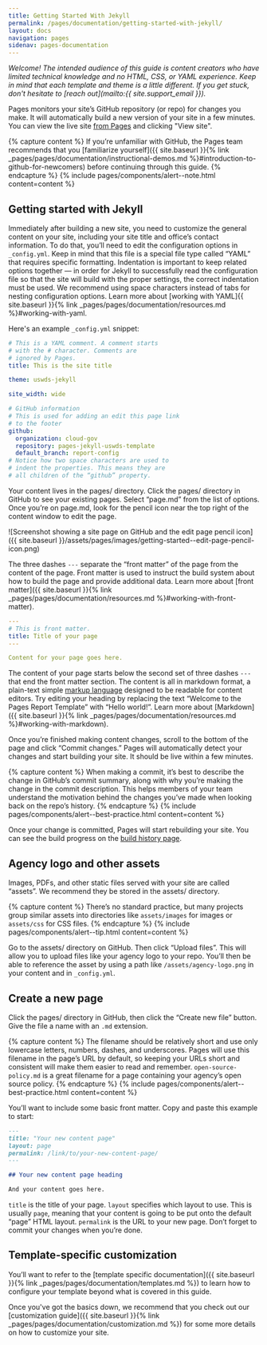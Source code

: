```yaml
---
title: Getting Started With Jekyll
permalink: /pages/documentation/getting-started-with-jekyll/
layout: docs
navigation: pages
sidenav: pages-documentation
---
```


_Welcome! The intended audience of this guide is content creators who have
limited technical knowledge and no HTML, CSS, or YAML experience. Keep in mind
that each template and theme is a little different. If you get stuck, don't
hesitate to [reach out](mailto:{{ site.support_email }})._

Pages monitors your site’s GitHub repository (or repo) for changes you
make. It will automatically build a new version of your site in a few minutes.
You can view the live site [from Pages](https://pages.cloud.gov/sites) and clicking
"View site".

{% capture content %}
If you’re unfamiliar with GitHub, the Pages team recommends that you
[familiarize
yourself]({{ site.baseurl }}{% link _pages/pages/documentation/instructional-demos.md %}#introduction-to-github-for-newcomers)
before continuing through this guide.
{% endcapture %}
{% include pages/components/alert--note.html content=content %}


## Getting started with Jekyll

Immediately after building a new site, you need to customize the general content
on your site, including your site title and office’s contact information. To do
that, you’ll need to edit the configuration options in `_config.yml`. Keep in
mind that this file is a special file type called “YAML” that requires specific
formatting. Indentation is important to keep related options together — in order
for Jekyll to successfully read the configuration file so that the site will
build with the proper settings, the correct indentation must be used. We
recommend using space characters instead of tabs for nesting configuration
options. Learn more about [working with YAML]{{ site.baseurl }}{% link _pages/pages/documentation/resources.md %}#working-with-yaml.

Here's an example `_config.yml` snippet:

```yaml
# This is a YAML comment. A comment starts
# with the # character. Comments are
# ignored by Pages.
title: This is the site title

theme: uswds-jekyll

site_width: wide

# GitHub information
# This is used for adding an edit this page link
# to the footer
github:
  organization: cloud-gov
  repository: pages-jekyll-uswds-template
  default_branch: report-config
# Notice how two space characters are used to
# indent the properties. This means they are
# all children of the “github” property.
```

Your content lives in the pages/ directory. Click the pages/ directory in
GitHub to see your existing pages. Select “page.md” from the list of options.
Once you’re on page.md, look for the pencil icon near the top right of the
content window to edit the page.

![Screenshot showing a site page on GitHub and the edit page pencil icon]({{ site.baseurl }}/assets/pages/images/getting-started--edit-page-pencil-icon.png)

The three dashes `---` separate the “front matter” of the page from the content
of the page. Front matter is used to instruct the build system about how to
build the page and provide additional data. Learn more about
[front matter]({{ site.baseurl }}{% link _pages/pages/documentation/resources.md %}#working-with-front-matter).

```yaml
---
# This is front matter.
title: Title of your page
---

Content for your page goes here.
```

The content of your page starts below the second set of three dashes `---` that
end the front matter section. The content is all in markdown format,
a plain-text simple [markup language](https://en.wikipedia.org/wiki/Markup_language)
designed to be readable for content editors. Try editing your heading by
replacing the text “Welcome to the Pages Report Template” with “Hello
world!”. Learn more about [Markdown]({{ site.baseurl }}{% link _pages/pages/documentation/resources.md %}#working-with-markdown).

Once you’re finished making content changes, scroll to the bottom of the page
and click “Commit changes.” Pages will automatically detect your changes
and start building your site. It should be live within a few minutes.

{% capture content %}
When making a commit, it’s best to describe the change in
GitHub’s commit summary, along with why you’re making the change in the commit
description. This helps members of your team understand the motivation behind
the changes you’ve made when looking back on the repo’s history.
{% endcapture %}
{% include pages/components/alert--best-practice.html content=content %}

Once your change is committed, Pages will start rebuilding your site. You
can see the build progress on the [build history page](https://pages.cloud.gov/sites).<!--
TODO link to this site’s build history page. -->


## Agency logo and other assets

Images, PDFs, and other static files served with your site are called “assets”.
We recommend they be stored in the assets/ directory.

{% capture content %}
There’s no standard practice, but many projects group similar assets into
directories like `assets/images` for images or `assets/css` for CSS files.
{% endcapture %}
{% include pages/components/alert--tip.html content=content %}

Go to the assets/ directory on GitHub. Then click “Upload files”. This will
allow you to upload files like your agency logo to your repo. You’ll then be
able to reference the asset by using a path like `/assets/agency-logo.png` in
your content and in `_config.yml`.


## Create a new page

Click the pages/ directory in GitHub, then click the “Create new file” button.
Give the file a name with an `.md` extension.

{% capture content %}
The filename should be relatively short and use only lowercase
letters, numbers, dashes, and underscores. Pages will use this filename in
the page’s URL by default, so keeping your URLs short and consistent will make
them easier to read and remember. `open-source-policy.md` is a great filename
for a page containing your agency’s open source policy.
{% endcapture %}
{% include pages/components/alert--best-practice.html content=content %}

You’ll want to include some basic front matter. Copy and paste this example to
start:

```markdown
---
title: "Your new content page"
layout: page
permalink: /link/to/your-new-content-page/
---

## Your new content page heading

And your content goes here.
```

`title` is the title of your page. `layout` specifies which layout to use. This
is usually `page`, meaning that your content is going to be put onto the default
“page” HTML layout. `permalink` is the URL to your new page. Don’t forget to
commit your changes when you’re done.


## Template-specific customization

You’ll want to refer to the [template
specific documentation]({{ site.baseurl }}{% link _pages/pages/documentation/templates.md %})
to learn how to configure your template beyond what is covered in this guide.

Once you've got the basics down, we recommend that you check out our [customization
guide]({{ site.baseurl }}{% link _pages/pages/documentation/customization.md %}) for
some more details on how to customize your site.
